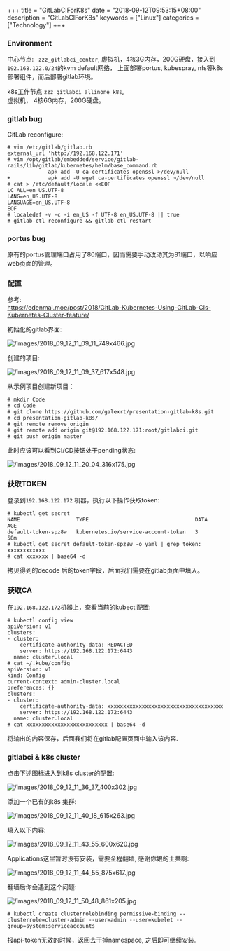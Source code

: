 +++
title = "GitLabCIForK8s"
date = "2018-09-12T09:53:15+08:00"
description = "GitLabCIForK8s"
keywords = ["Linux"]
categories = ["Technology"]
+++
### Environment
中心节点: ` zzz_gitlabci_center`,
虚拟机，4核3G内存，200G硬盘，接入到`192.168.122.0/24`的kvm default网络，
上面部署portus, kubespray, nfs等k8s部署组件，而后部署gitlab环境。     

k8s工作节点 `zzz_gitlabci_allinone_k8s`,    
虚拟机， 4核6G内存，200G硬盘。    

### gitlab bug
GitLab reconfigure:    

```
# vim /etc/gitlab/gitlab.rb
external_url 'http://192.168.122.171'
# vim /opt/gitlab/embedded/service/gitlab-rails/lib/gitlab/kubernetes/helm/base_command.rb
-            apk add -U ca-certificates openssl >/dev/null
+            apk add -U wget ca-certificates openssl >/dev/null
# cat > /etc/default/locale <<EOF
LC_ALL=en_US.UTF-8
LANG=en_US.UTF-8
LANGUAGE=en_US.UTF-8
EOF
# localedef -v -c -i en_US -f UTF-8 en_US.UTF-8 || true
# gitlab-ctl reconfigure && gitlab-ctl restart
```

### portus bug
原有的portus管理端口占用了80端口，因而需要手动改动其为81端口，以响应web页面的管理。   
### 配置
参考:    
https://edenmal.moe/post/2018/GitLab-Kubernetes-Using-GitLab-CIs-Kubernetes-Cluster-feature/

初始化的gitlab界面:    

![/images/2018_09_12_11_09_11_749x466.jpg](/images/2018_09_12_11_09_11_749x466.jpg)

创建的项目:    

![/images/2018_09_12_11_09_37_617x548.jpg](/images/2018_09_12_11_09_37_617x548.jpg)

从示例项目创建新项目：    

```
# mkdir Code
# cd Code
# git clone https://github.com/galexrt/presentation-gitlab-k8s.git
# cd presentation-gitlab-k8s/
# git remote remove origin
# git remote add origin git@192.168.122.171:root/gitlabci.git
# git push origin master
```
此时应该可以看到CI/CD按钮处于pending状态:    

![/images/2018_09_12_11_20_04_316x175.jpg](/images/2018_09_12_11_20_04_316x175.jpg)

### 获取TOKEN
登录到`192.168.122.172`	机器，执行以下操作获取token:    

```
# kubectl get secret
NAME                  TYPE                                  DATA      AGE
default-token-spz8w   kubernetes.io/service-account-token   3         58m
# kubectl get secret default-token-spz8w -o yaml | grep token:
xxxxxxxxxxxx
# cat xxxxxxx | base64 -d
```
拷贝得到的decode 后的token字段，后面我们需要在gitlab页面中填入。    
### 获取CA
在`192.168.122.172`机器上，查看当前的kubectl配置:    

```
# kubectl config view
apiVersion: v1
clusters:
- cluster:
    certificate-authority-data: REDACTED
    server: https://192.168.122.172:6443
  name: cluster.local
# cat ~/.kube/config
apiVersion: v1
kind: Config
current-context: admin-cluster.local
preferences: {}
clusters:
- cluster:
    certificate-authority-data: xxxxxxxxxxxxxxxxxxxxxxxxxxxxxxxxxxxxx
    server: https://192.168.122.172:6443
  name: cluster.local
# cat xxxxxxxxxxxxxxxxxxxxxxxxxx | base64 -d
```
将输出的内容保存，后面我们将在gitlab配置页面中输入该内容.    

### gitlabci & k8s cluster
点击下述图标进入到k8s cluster的配置:    

![/images/2018_09_12_11_36_37_400x302.jpg](/images/2018_09_12_11_36_37_400x302.jpg)    

添加一个已有的k8s 集群:    

![/images/2018_09_12_11_40_18_615x263.jpg](/images/2018_09_12_11_40_18_615x263.jpg)

填入以下内容:    

![/images/2018_09_12_11_43_55_600x620.jpg](/images/2018_09_12_11_43_55_600x620.jpg)

Applications这里暂时没有安装，需要全程翻墙, 感谢你娘的土共啊:    

![/images/2018_09_12_11_44_55_875x617.jpg](/images/2018_09_12_11_44_55_875x617.jpg)

翻墙后你会遇到这个问题:    

![/images/2018_09_12_11_50_48_861x205.jpg](/images/2018_09_12_11_50_48_861x205.jpg)

```
# kubectl create clusterrolebinding permissive-binding --clusterrole=cluster-admin --user=admin --user=kubelet --group=system:serviceaccounts
```
报api-token无效的时候，返回去干掉namespace, 之后即可继续安装.    


